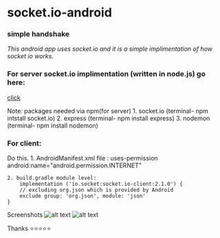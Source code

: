 # socket.io-android
### simple handshake
*This android app uses socket.io and it is a simple implimentation of how socket io works.*

### For server socket.io implimentation (written in node.js) go here:
[click](https://github.com/abheekaryan/AndroidSocketTest)

Note: packages needed via npm(for server)
     1. socket.io (terminal- npm intstall socket.io)
     2. express (terminal- npm install express)
     3. nodemon (terminal- npm install nodemon)

### For client:
Do this.
    1. AndroidManifest.xml file : 
     uses-permission android:name="android.permission.INTERNET" 
      
    2. build.gradle module level: 
        implementation ('io.socket:socket.io-client:2.1.0') {
        // excluding org.json which is provided by Android
        exclude group: 'org.json', module: 'json'
    }

Screenshots
![alt text](https://i.postimg.cc/jjqTgdYH/20220911091803-Screenshot-2022-09-11-08-54-17-88-ed8326c92e20518c9db61cf0bb9c9386.png)
![alt text](https://i.postimg.cc/CLpWrLjR/20220911091805-Screenshot-2022-09-11-08-54-23-09-ed8326c92e20518c9db61cf0bb9c9386.png)

Thanks ⭐⭐⭐⭐⭐
